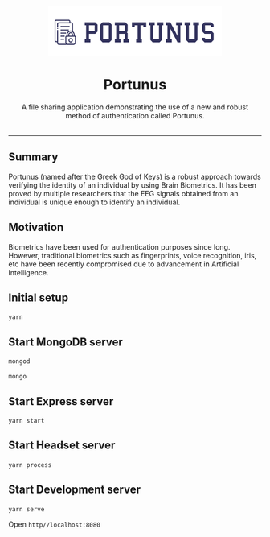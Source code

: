 <div align="center">
    <img src="./public/assets/img/icons/logo/logo.png" align="center">
    <h1>Portunus</h1>
    <label>
        A file sharing application demonstrating the use of a new and robust method of authentication called Portunus.
    </label>
</div>
<br>

---

## Summary
Portunus (named after the Greek God of Keys) is a robust approach towards verifying the identity of an individual by using Brain Biometrics. It has been proved by multiple researchers that the EEG signals obtained from an individual is unique enough to identify an individual.


## Motivation
Biometrics have been used for authentication purposes since long. However, traditional biometrics such as fingerprints, voice recognition, iris, etc have been recently compromised due to advancement in Artificial Intelligence.


## Initial setup
```
yarn
```

## Start MongoDB server
```
mongod
```
```
mongo
```

## Start Express server
```
yarn start
```

## Start Headset server
```
yarn process
```

## Start Development server
```
yarn serve
```
Open `http//localhost:8080`